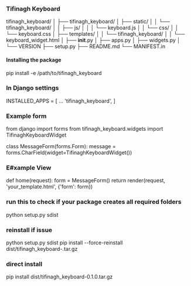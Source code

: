 ### Tifinagh Keyboard ###

tifinagh_keyboard/
│
├── tifinagh_keyboard/
│   ├── static/
│   │   └── tifinagh_keyboard/
│   │       ├── js/
│   │       │   └── keyboard.js
│   │       └── css/
│   │           └── keyboard.css
│   ├── templates/
│   │   └── tifinagh_keyboard/
│   │       └── keyboard_widget.html
│   ├── __init__.py
│   ├── apps.py
│   ├── widgets.py
│   └── VERSION
├── setup.py
├── README.md
└── MANIFEST.in


#### Installing the package

pip install -e /path/to/tifinagh_keyboard


### In Django settings

INSTALLED_APPS = [
    ...
    'tifinagh_keyboard',
]


### Example form

from django import forms
from tifinagh_keyboard.widgets import TifinaghKeyboardWidget

class MessageForm(forms.Form):
    message = forms.CharField(widget=TifinaghKeyboardWidget())

### E#xample View

def home(request):
    form = MessageForm()
    return render(request, 'your_template.html', {'form': form})
### run this to check if your package creates all required folders

python setup.py sdist


### reinstall if issue

python setup.py sdist
pip install --force-reinstall dist/tifinagh_keyboard-<version>.tar.gz


### direct install

pip install dist/tifinagh_keyboard-0.1.0.tar.gz
